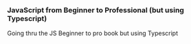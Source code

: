 ### JavaScript from Beginner to Professional (but using Typescript)
Going thru the JS Beginner to pro book but using Typescript

